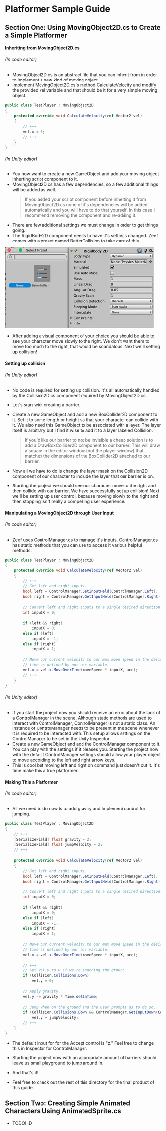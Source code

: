 # Platformer Sample Guide #

## Section One: Using MovingObject2D.cs to Create a Simple Platformer ##

#### Inheriting from MovingObject2D.cs ####
###### (In code editor) ######
* MovingObject2D.cs is an abstract file that you can inherit from in order to implement a new kind of moving object.
* Implement MovingObject2D.cs's method CalculateVelocity and modify the provided vel variable and that should be it for a very simple moving object.

```csharp
public class TestPlayer : MovingObject2D
{
    protected override void CalculateVelocity(ref Vector2 vel)
    {
        // +++
        vel.x = 5;
        // +++
    }
}
```

###### (In Unity editor) ######
* You now want to create a new GameObject and add your moving object inherting script component to it.
* MovingObject2D.cs has a few dependencies, so a few additional things will be added as well.
    > If you added your script component before inherting it from MovingObject2D.cs none of it's dependencies will be added automatically and you will have to do that yourself. In this case I recommend removing the component and re-adding it.
* There are few additional settings we must change in order to get things going.
* The RigidBody2D component needs to have it's settings changed. Zeef comes with a preset named BetterCollision to take care of this.

![BetterCollision](https://github.com/ZachIsAGardner/Zeef/blob/master/_Documents/TwoDimensional/BetterCollision.png)

* After adding a visual component of your choice you should be able to see your character move slowly to the right. We don't want them to move too much to the right, that would be scandalous. Next we'll setting up collision!

#### Setting up collision ####
###### (In Unity editor) ######
* No code is required for setting up collision. It's all automatically handled by the Collision2D.cs component required by MovingObject2D.cs.

* Let's start with creating a barrier.
* Create a new GameObject and add a new BoxCollider2D component to it. Set it to some length or height so that your character can collide with it. We also need this GameObject to be associated with a layer. The layer itself is arbitrary but I find it wise to add it to a layer labeled Collision.
    > If you'd like our barrier to not be invisible a cheap solution is to add a DrawBoxCollider2D component to our barrier. This will draw a square in the editor window (not the player window) that matches the dimensions of the BoxCollider2D attached to our barrier.
* Now all we have to do is change the layer mask on the Collision2D component of our character to include the layer that our barrier is on.
* Starting the project we should see our character move to the right and then collide with our barrier. We have successfully set up collision! Next we'll be setting up user control, because moving slowly to the right and then stopping isn't really a compelling user experience.

#### Manipulating a MovingObject2D through User Input ####
###### (In code editor) ######
* Zeef uses ControlManager.cs to manage it's inputs. ControlManager.cs has static methods that you can use to access it various helpful methods.
```csharp
public class TestPlayer : MovingObject2D
{
    protected override void CalculateVelocity(ref Vector2 vel)
    {
        // +++
        // Get left and right inputs.
        bool left = ControlManager.GetInputHeld(ControlManager.Left);
        bool right = ControlManager.GetInputHeld(ControlManager.Right);

        // Convert left and right inputs to a single desired direction.
        int inputX = 0;

        if (left && right) 
            inputX = 0;
        else if (left)
            inputX = -1;
        else if (right)
            inputX = 1;
        
        // Move our current velocity to our max move speed in the desired direction over an arbitrary amount of 
        // time as defined by our acc variable.
        vel.x = vel.x.MoveOverTime(moveSpeed * inputX, acc);
        // +++
    }
}
```

###### (In Unity editor) ######
* If you start the project now you should receive an error about the lack of a ControlManager in the scene. Although static methods are used to interact with ControlManager, ControlManager is not a static class. An instance of ControlManager needs to be present in the scene whenever it is required to be interacted with. This setup allows settings on the ControlManager to be set in the Unity Inspector.
* Create a new GameObject and add the ControlManager component to it. You can play with the settings if it pleases you. Starting the project now with the default ControlManager settings should allow your player object to move according to the left and right arrow keys.
* This is cool but moving left and right on command just doesn't cut it. It's time make this a true platformer.

#### Making This a Platformer ####

###### (In code editor) ######
* All we need to do now is to add gravity and implement control for jumping.

```csharp
public class TestPlayer : MovingObject2D
{
    // +++
    [SerializeField] float gravity = 2;
    [SerializeField] float jumpVelocity = 2;
    // +++

    protected override void CalculateVelocity(ref Vector2 vel)
    {
        // Get left and right inputs.
        bool left = ControlManager.GetInputHeld(ControlManager.Left);
        bool right = ControlManager.GetInputHeld(ControlManager.Right);

        // Convert left and right inputs to a single desired direction.
        int inputX = 0;

        if (left && right) 
            inputX = 0;
        else if (left)
            inputX = -1;
        else if (right)
            inputX = 1;
        
        // Move our current velocity to our max move speed in the desired direction over an arbitrary amount of 
        // time as defined by our acc variable.
        vel.x = vel.x.MoveOverTime(moveSpeed * inputX, acc);

        // +++
        // Set vel.y to 0 if we're touching the ground.
        if (Collision.Collisions.Down) 
            vel.y = 0;

        // Apply gravity.
        vel.y -= gravity * Time.deltaTime;

        // Jump when on the ground and the user prompts us to do so.
        if (Collision.Collisions.Down && ControlManager.GetInputDown(ControlManager.Accept))
            vel.y = jumpVelocity;
        // +++
    }
}
```

* The default input for for the Accept control is "z." Feel free to change this in Inspector for ControlManager.
* Starting the project now with an appropriate amount of barriers should leave us small playground to jump around in.

* And that's it!
* Feel free to check out the rest of this directory for the final product of this guide.

## Section Two: Creating Simple Animated Characters Using AnimatedSprite.cs ##
* TODO! ;D